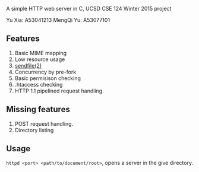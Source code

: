 A simple HTTP web server in C, UCSD CSE 124 Winter 2015 project

Yu Xia: A53041213
MengQi Yu: A53077101

Features
--------

1. Basic MIME mapping
2. Low resource usage
3. [sendfile(2)](http://kernel.org/doc/man-pages/online/pages/man2/sendfile.2.html)
4. Concurrency by pre-fork
5. Basic permisison checking
6. .htaccess checking
7. HTTP 1.1 pipelined request handling.

Missing features
------------
1. POST request handling.
2. Directory listing

Usage
-----

`httpd <port> <path/to/document/root>`, opens a server in the give directory.
